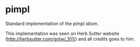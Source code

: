 # pimpl
Standard implementation of the pimpl idiom.

This implementation was seen on Herb Sutter website (http://herbsutter.com/gotw/_101/) and all credits goes to him.



